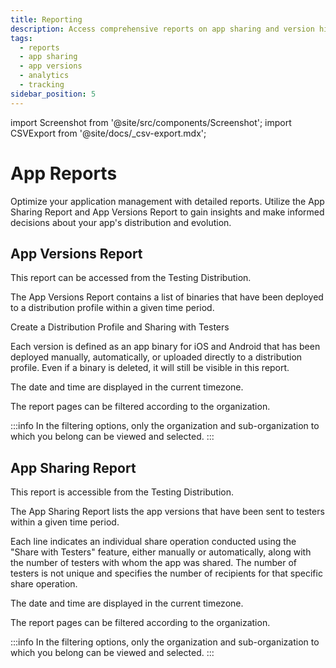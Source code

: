 ```yaml
---
title: Reporting
description: Access comprehensive reports on app sharing and version histories to track and analyze your application's distribution and updates.
tags:
  - reports
  - app sharing
  - app versions
  - analytics
  - tracking
sidebar_position: 5
---
```


import Screenshot from '@site/src/components/Screenshot';
import CSVExport from '@site/docs/\_csv-export.mdx';

# App Reports

Optimize your application management with detailed reports. Utilize the App Sharing Report and App Versions Report to gain insights and make informed decisions about your app's distribution and evolution.

## App Versions Report

This report can be accessed from the Testing Distribution.

The App Versions Report contains a list of binaries that have been deployed to a distribution profile within a given time period.

<ContentRef url="/distribute/create-or-select-a-distribution-profile">
  Create a Distribution Profile and Sharing with Testers
</ContentRef>

Each version is defined as an app binary for iOS and Android that has been deployed manually, automatically, or uploaded directly to a distribution profile. Even if a binary is deleted, it will still be visible in this report.

The date and time are displayed in the current timezone.

The report pages can be filtered according to the organization.

:::info
In the filtering options, only the organization and sub-organization to which you belong can be viewed and selected.
:::

<Screenshot url='https://cdn.appcircle.io/docs/assets/7112-3.png' />

## App Sharing Report

This report is accessible from the Testing Distribution.

The App Sharing Report lists the app versions that have been sent to testers within a given time period.

Each line indicates an individual share operation conducted using the "Share with Testers" feature, either manually or automatically, along with the number of testers with whom the app was shared. The number of testers is not unique and specifies the number of recipients for that specific share operation.

The date and time are displayed in the current timezone.

The report pages can be filtered according to the organization.

:::info
In the filtering options, only the organization and sub-organization to which you belong can be viewed and selected.
:::

<Screenshot url='https://cdn.appcircle.io/docs/assets/7112-2.png' />

<CSVExport />